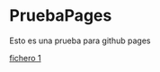# PruebaPages

Esto es una prueba para github pages

[fichero 1](https://github.com/CharlySM/PruebaPages/blob/main/fichero1.md)
